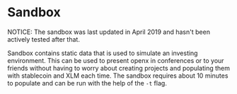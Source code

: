 # Sandbox

NOTICE: The sandbox was last updated in April 2019 and hasn't been actively tested after that.

Sandbox contains static data that is used to simulate an investing environment. This can be used to present openx in conferences or to your friends without having to worry about creating projects and populating them with stablecoin and XLM each time. The sandbox requires about 10 minutes to populate and can be run with the help of the `-t` flag.
